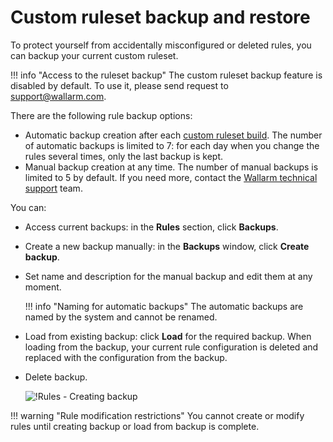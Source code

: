 # Custom ruleset backup and restore

To protect yourself from accidentally misconfigured or deleted rules, you can backup your current custom ruleset.

!!! info "Access to the ruleset backup"
    The custom ruleset backup feature is disabled by default. To use it, please send request to [support@wallarm.com](mailto:support@wallarm.com).

There are the following rule backup options: 

* Automatic backup creation after each [custom ruleset build](compiling.md). The number of automatic backups is limited to 7: for each day when you change the rules several times, only the last backup is kept.
* Manual backup creation at any time. The number of manual backups is limited to 5 by default. If you need more, contact the [Wallarm technical support](mailto:support@wallarm.com) team.

You can:

* Access current backups: in the **Rules** section, click **Backups**.
* Create a new backup manually: in the **Backups** window, click **Create backup**.
* Set name and description for the manual backup and edit them at any moment.

    !!! info "Naming for automatic backups"
        The automatic backups are named by the system and cannot be renamed.

* Load from existing backup: click **Load** for the required backup. When loading from the backup, your current rule configuration is deleted and replaced with the configuration from the backup.
* Delete backup.

    ![!Rules - Creating backup](../../images/user-guides/rules/rules-create-backup.png)

!!! warning "Rule modification restrictions"
    You cannot create or modify rules until creating backup or load from backup is complete.
